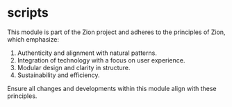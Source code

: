# scripts

This module is part of the Zion project and adheres to the principles of Zion, which emphasize:

1. Authenticity and alignment with natural patterns.
2. Integration of technology with a focus on user experience.
3. Modular design and clarity in structure.
4. Sustainability and efficiency.

Ensure all changes and developments within this module align with these principles.
